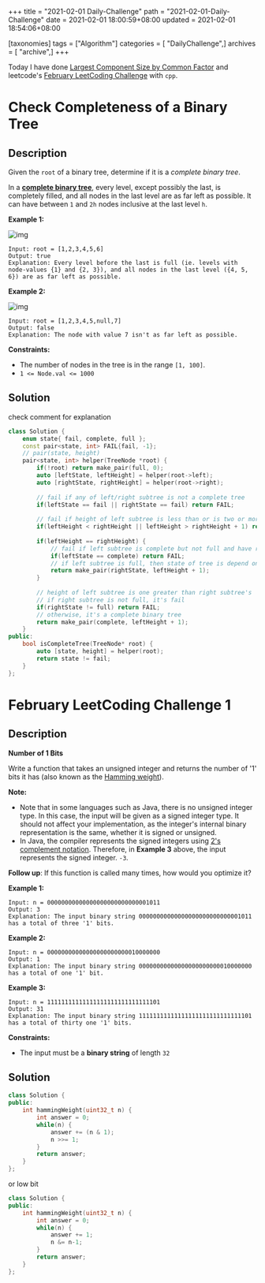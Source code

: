 +++
title = "2021-02-01 Daily-Challenge"
path = "2021-02-01-Daily-Challenge"
date = 2021-02-01 18:00:59+08:00
updated = 2021-02-01 18:54:06+08:00

[taxonomies]
tags = ["Algorithm"]
categories = [ "DailyChallenge",]
archives = [ "archive",]
+++

Today I have done [Largest Component Size by Common Factor](https://leetcode.com/problems/check-completeness-of-a-binary-tree/) and leetcode's [February LeetCoding Challenge](https://leetcode.com/explore/featured/card/february-leetcoding-challenge-2021/584/week-1-february-1st-february-7th/3625/) with `cpp`.

<!-- more -->

# Check Completeness of a Binary Tree

## Description

Given the `root` of a binary tree, determine if it is a *complete binary tree*.

In a **[complete binary tree](http://en.wikipedia.org/wiki/Binary_tree#Types_of_binary_trees)**, every level, except possibly the last, is completely filled, and all nodes in the last level are as far left as possible. It can have between `1` and `2h` nodes inclusive at the last level `h`.

 

**Example 1:**

![img](https://assets.leetcode.com/uploads/2018/12/15/complete-binary-tree-1.png)

```
Input: root = [1,2,3,4,5,6]
Output: true
Explanation: Every level before the last is full (ie. levels with node-values {1} and {2, 3}), and all nodes in the last level ({4, 5, 6}) are as far left as possible.
```

**Example 2:**

![img](https://assets.leetcode.com/uploads/2018/12/15/complete-binary-tree-2.png)

```
Input: root = [1,2,3,4,5,null,7]
Output: false
Explanation: The node with value 7 isn't as far left as possible.
```

 

**Constraints:**

- The number of nodes in the tree is in the range `[1, 100]`.
- `1 <= Node.val <= 1000`

## Solution

check comment for explanation

``` cpp
class Solution {
    enum state{ fail, complete, full };
    const pair<state, int> FAIL{fail, -1};
    // pair(state, height)
    pair<state, int> helper(TreeNode *root) {
        if(!root) return make_pair(full, 0);
        auto [leftState, leftHeight] = helper(root->left);
        auto [rightState, rightHeight] = helper(root->right);
        
        // fail if any of left/right subtree is not a complete tree
        if(leftState == fail || rightState == fail) return FAIL;
        
        // fail if height of left subtree is less than or is two or more greater than right subtree's
        if(leftHeight < rightHeight || leftHeight > rightHeight + 1) return FAIL;
        
        if(leftHeight == rightHeight) {
            // fail if left subtree is complete but not full and have right subtree with same height
            if(leftState == complete) return FAIL;
            // if left subtree is full, then state of tree is depend on right subtree
            return make_pair(rightState, leftHeight + 1);
        }
        
        // height of left subtree is one greater than right subtree's
        // if right subtree is not full, it's fail
        if(rightState != full) return FAIL;
        // otherwise, it's a complete binary tree
        return make_pair(complete, leftHeight + 1);
    }
public:
    bool isCompleteTree(TreeNode* root) {
        auto [state, height] = helper(root);
        return state != fail;
    }
};
```

# February LeetCoding Challenge 1

## Description

**Number of 1 Bits**

Write a function that takes an unsigned integer and returns the number of '1' bits it has (also known as the [Hamming weight](http://en.wikipedia.org/wiki/Hamming_weight)).

**Note:**

- Note that in some languages such as Java, there is no unsigned integer type. In this case, the input will be given as a signed integer type. It should not affect your implementation, as the integer's internal binary representation is the same, whether it is signed or unsigned.
- In Java, the compiler represents the signed integers using [2's complement notation](https://en.wikipedia.org/wiki/Two's_complement). Therefore, in **Example 3** above, the input represents the signed integer. `-3`.

**Follow up**: If this function is called many times, how would you optimize it?

 

**Example 1:**

```
Input: n = 00000000000000000000000000001011
Output: 3
Explanation: The input binary string 00000000000000000000000000001011 has a total of three '1' bits.
```

**Example 2:**

```
Input: n = 00000000000000000000000010000000
Output: 1
Explanation: The input binary string 00000000000000000000000010000000 has a total of one '1' bit.
```

**Example 3:**

```
Input: n = 11111111111111111111111111111101
Output: 31
Explanation: The input binary string 11111111111111111111111111111101 has a total of thirty one '1' bits.
```

 

**Constraints:**

- The input must be a **binary string** of length `32`

## Solution

``` cpp
class Solution {
public:
    int hammingWeight(uint32_t n) {
        int answer = 0;
        while(n) {
            answer += (n & 1);
            n >>= 1;
        }
        return answer;
    }
};
```

or low bit

``` cpp
class Solution {
public:
    int hammingWeight(uint32_t n) {
        int answer = 0;
        while(n) {
            answer += 1;
            n &= n-1;
        }
        return answer;
    }
};
```